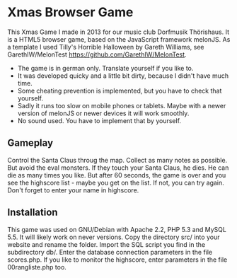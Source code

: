 Xmas Browser Game
============

This Xmas Game I made in 2013 for our music club Dorfmusik Thörishaus. It is a HTML5 browser game, based on the JavaScript framework melonJS.
As a template I used Tilly's Horrible Halloween by Gareth Williams, see GarethIW/MelonTest https://github.com/GarethIW/MelonTest.

* The game is in german only. Translate yourself if you like to.
* It was developed quicky and a little bit dirty, because I didn't have much time.
* Some cheating prevention is implemented, but you have to check that yourself.
* Sadly it runs too slow on mobile phones or tablets. Maybe with a newer version of melonJS or newer devices it will work smoothly.
* No sound used. You have to implement that by yourself.

Gameplay
-
Control the Santa Claus throug the map. Collect as many notes as possible. But avoid the eval monsters. If they touch your Santa Claus, he dies. He can die as many times you like. But after 60 seconds, the game is over and you see the highscore list - maybe you get on the list. If not, you can try again. Don't forget to enter your name in highscore.


Installation
-
This game was used on GNU/Debian with Apache 2.2, PHP 5.3 and MySQL 5.5. It will likely work on never versions.
Copy the directory src/ into your website and rename the folder. Import the SQL script you find in the subdirectory db/. Enter the database connection parameters in the file scores.php. If you like to monitor the highscore, enter parameters in the file 00rangliste.php too.


